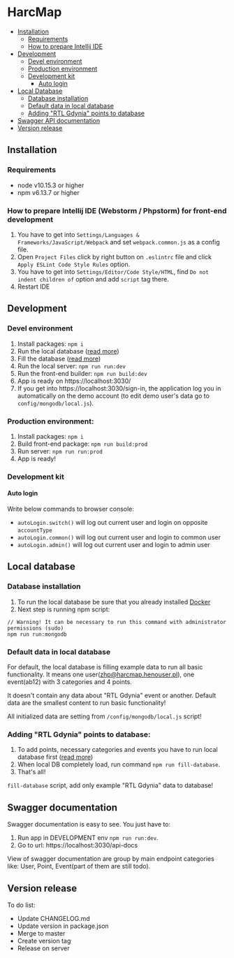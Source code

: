 # HarcMap

- [Installation](#installation)
   - [Requirements](#requirements)
   - [How to prepare Intellij IDE](#how-to-prepare-intellij-ide-webstorm--phpstorm-for-front-end-development)
- [Development](#development)
   - [Devel environment](#devel-environment)
   - [Production environment](#production-environment)
   - [Development kit](#development-kit)
      - [Auto login](#auto-login)
- [Local Database](#local-database)
   - [Database installation](#database-installation)
   - [Default data in local database](#default-data-in-local-database)
   - [Adding "RTL Gdynia" points to database](#adding-rtl-gdynia-points-to-database)
- [Swagger API documentation](#swagger-documentation)
- [Version release](#version-release)



## Installation

### Requirements
- node v10.15.3 or higher
- npm v6.13.7 or higher

### How to prepare Intellij IDE (Webstorm / Phpstorm) for front-end development
1. You have to get into `Settings/Languages & Frameworks/JavaScript/Webpack` and set `webpack.common.js` as a config file.
2. Open `Project Files` click by right button on `.eslintrc` file and click `Apply ESLint Code Style Rules` option.
3. You have to get into `Settings/Editor/Code Style/HTML`, find `Do not indent children of` option and add `script` tag there.
4. Restart IDE



## Development

### Devel environment
1. Install packages: `npm i`
2. Run the local database ([read more](#local-database))
3. Fill the database ([read more](#adding-rtl-gdynia-points-to-database))
4. Run the local server: `npm run run:dev`
5. Run the front-end builder: `npm run build:dev`
6. App is ready on https://localhost:3030/
7. If you get into https://localhost:3030/sign-in, the application log you in automatically on 
   the demo account (to edit demo user's data go to `config/mongodb/local.js`).

### Production environment:
1. Install packages: `npm i`
2. Build front-end package: `npm run build:prod`
2. Run server: `npm run run:prod`
3. App is ready!

### Development kit

#### Auto login
Write below commands to browser console:
- `autoLogin.switch()` will log out current user and login on opposite `accountType`
- `autoLogin.common()` will log out current user and login to common user
- `autoLogin.admin()` will log out current user and login to admin user


## Local database

### Database installation
1. To run the local database be sure that you already installed [Docker](https://www.docker.com/products/docker-desktop)
2. Next step is running npm script: 
```
// Warning! It can be necessary to run this command with administrator permissions (sudo)
npm run run:mongodb
``` 

### Default data in local database
For default, the local database is filling example data to run all basic functionality.
It means one user(zhp@harcmap.henouser.pl), one event(ab12) with 3 categories and 4 points.


It doesn't contain any data about "RTL Gdynia" event or another. 
Default data are the smallest content to run basic functionality!

All initialized data are setting from `/config/mongodb/local.js` script!

### Adding "RTL Gdynia" points to database:
1. To add points, necessary categories and events you have to run local database first ([read more](#local-database))
2. When local DB completely load, run command `npm run fill-database`.
3. That's all!

`fill-database` script, add only example "RTL Gdynia" data to database!


## Swagger documentation
Swagger documentation is easy to see. You just have to:
1. Run app in DEVELOPMENT env `npm run run:dev`.
2. Go to url: https://localhost:3030/api-docs

View of swagger documentation are group by main endpoint categories like: User, Point, Event(part of them are still todo).


## Version release
To do list:
- Update CHANGELOG.md
- Update version in package.json
- Merge to master
- Create version tag
- Release on server
